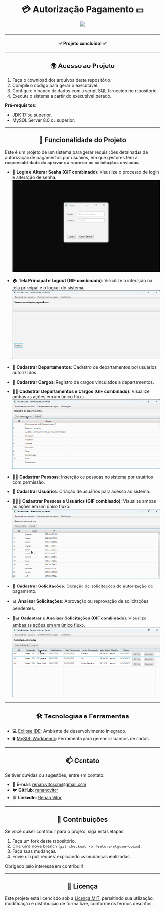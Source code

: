 <h1 align="center">💳 Autorização Pagamento 💵 <br> <img src="https://img.shields.io/badge/Status-Concluído-green"></h1>

---

<h4 align="center">✅ Projeto concluído! ✅</h4>

---

<h2 align="center">🌍 Acesso ao Projeto</h2>

1. Faça o download dos arquivos deste repositório.
2. Compile o código para gerar o executável.
3. Configure o banco de dados com o script SQL fornecido no repositório.
4. Execute o sistema a partir do executável gerado.

**Pré-requisitos**:
- JDK 17 ou superior.
- MySQL Server 8.0 ou superior.

---

<h2 align="center">🧮 Funcionalidade do Projeto </h2>

Este é um projeto de um sistema para gerar requisições detalhadas de autorização de pagamentos por usuários, em que gestores têm a responsabilidade de aprovar ou reprovar as solicitações enviadas.

- 🔑 **Login e Alterar Senha (GIF combinado)**: Visualize o processo de login e alteração de senha.
  ![GIF de Login e Alterar Senha](https://raw.githubusercontent.com/renancvitor/payment-authorization/main/usability-gifs/Login-AlterarSenha.gif)

- 🏠 **Tela Principal e Logout (GIF combinado)**: Visualize a interação na tela principal e o logout do sistema.
  ![GIF de Tela Principal e Logout](https://raw.githubusercontent.com/renancvitor/payment-authorization/main/usability-gifs/TelaPrincipalLogout.gif)

- 🏢 **Cadastrar Departamentos**: Cadastro de departamentos por usuários autorizados.
- 👔 **Cadastrar Cargos**: Registro de cargos vinculados a departamentos.
- 🏢👔 **Cadastrar Departamentos e Cargos (GIF combinado)**: Visualize ambas as ações em um único fluxo.  
  ![GIF de Cadastro de Departamentos e Cargos](https://raw.githubusercontent.com/renancvitor/payment-authorization/main/usability-gifs/DepartamentosCargos.gif)

- 👦🏽 **Cadastrar Pessoas**: Inserção de pessoas no sistema por usuários com permissão.
- 👤 **Cadastrar Usuários**: Criação de usuários para acesso ao sistema.
- 👦🏽👤 **Cadastrar Pessoas e Usuários (GIF combinado)**: Visualize ambas as ações em um único fluxo.
  ![GIF de Cadastro de Pessoas e Usuários](https://raw.githubusercontent.com/renancvitor/payment-authorization/main/usability-gifs/FuncionariosUsuarios.gif)

- 📝 **Cadastrar Solicitações**: Geração de solicitações de autorização de pagamento.
- 📊 **Analisar Solicitações**: Aprovação ou reprovação de solicitações pendentes.
- 📝📊 **Cadastrar e Analisar Solicitações (GIF combinado)**: Visualize ambas as ações em um único fluxo.
  ![GIF de Cadastrar e Analisar Solicitações](https://raw.githubusercontent.com/renancvitor/payment-authorization/main/usability-gifs/Solicitacoes.gif)

---

<h2 align="center">🛠️ Tecnologias e Ferramentas</h2>

- 💻 [Eclipse IDE](https://www.eclipse.org/): Ambiente de desenvolvimento integrado.
- 🛢️ [MySQL Workbench](https://www.mysql.com/products/workbench/): Ferramenta para gerenciar bancos de dados.

---

<h2 align="center">📫 Contato</h2>

Se tiver dúvidas ou sugestões, entre em contato:

- 📧 **E-mail**: [renan.vitor.cm@gmail.com](mailto:renan.vitor.cm@gmail.com)
- 🐦 **GitHub**: [renancvitor](https://github.com/renancvitor)
- 🟦 **LinkedIn**: [Renan Vitor](https://www.linkedin.com/in/renan-vitor-developer/)

---

<h2 align="center">🤝 Contribuições</h2>

Se você quiser contribuir para o projeto, siga estas etapas:

1. Faça um fork deste repositório.
2. Crie uma nova branch (`git checkout -b feature/alguma-coisa`).
3. Faça suas mudanças.
4. Envie um pull request explicando as mudanças realizadas.

Obrigado pelo interesse em contribuir!

---

<h2 align="center"> 📄 Licença</h2>

Este projeto está licenciado sob a [Licença MIT](LICENSE), permitindo sua utilização, modificação e distribuição de forma livre, conforme os termos descritos.

